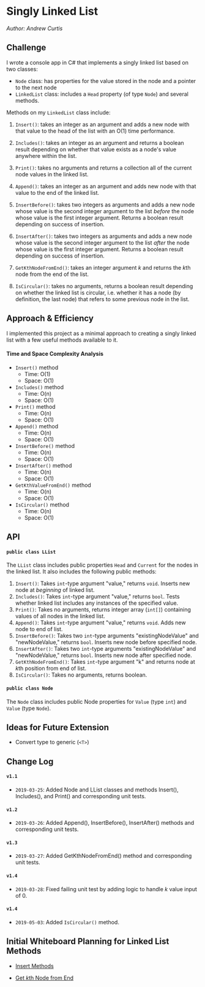 # Singly Linked List
*Author: Andrew Curtis*

## Challenge

I wrote a console app in C# that implements a singly linked list based on two classes: 

* `Node` class: has properties for the value stored in the node and a pointer to the next node
* `LinkedList` class: includes a `Head` property (of type `Node`) and several methods. 

Methods on my `LinkedList` class include:

1. `Insert()`: takes an integer as an argument and adds a new node with that value to the head of the list with an O(1) time performance.

2. `Includes()`: takes an integer as an argument and returns a boolean result depending on whether that value exists as a node's value anywhere within the list.

3. `Print()`: takes no arguments and returns a collection all of the current node values in the linked list.

4. `Append()`: takes an integer as an argument and adds new node with that value to the end of the linked list.

5. `InsertBefore()`: takes two integers as arguments and adds a new node whose value is the second integer argument to the list *before* the node whose value is the first integer argument. Returns a boolean result depending on success of insertion. 

6. `InsertAfter()`: takes two integers as arguments and adds a new node whose value is the second integer argument to the list *after* the node whose value is the first integer argument. Returns a boolean result depending on success of insertion.

7. `GetKthNodeFromEnd()`: takes an integer argument *k* and returns the *k*th node from the end of the list. 

8. `IsCircular()`: takes no arguments, returns a boolean result depending on whether the linked list is circular, i.e. whether it has a node (by definition, the last node) that refers to some previous node in the list.


## Approach & Efficiency

I implemented this project as a minimal approach to creating a singly linked list with a few useful methods available to it. 

#### Time and Space Complexity Analysis

* `Insert()` method
    * Time: O(1)
    * Space: O(1)
* `Includes()` method 
    * Time: O(n)
    * Space: O(1)
* `Print()` method 
    * Time: O(n)
    * Space: O(1)
* `Append()` method 
    * Time: O(n)
    * Space: O(1)
* `InsertBefore()` method 
    * Time: O(n)
    * Space: O(1)
* `InsertAfter()` method 
    * Time: O(n)
    * Space: O(1)
* `GetKthValueFromEnd()` method
    * Time: O(n)
    * Space: O(1)
* `IsCircular()` method
	* Time: O(n)
	* Space: O(1)


## API

#### `public class LList` 

The `LList` class includes public properties `Head` and `Current` for the nodes in the linked list. It also includes the following public methods: 

1. `Insert()`: Takes `int`-type argument "value," returns `void`. Inserts new node at _beginning_ of linked list.
2. `Includes()`: Takes `int`-type argument "value," returns `bool`. Tests whether linked list includes any instances of the specified value.
3. `Print()`: Takes no arguments, returns integer array (`int[]`) containing values of all nodes in the linked list.
4. `Append()`: Takes `int`-type argument "value," returns `void`. Adds new node to end of list.
5. `InsertBefore()`: Takes two `int`-type arguments "existingNodeValue" and "newNodeValue," returns `bool`. Inserts new node before specified node.
6. `InsertAfter()`: Takes two `int`-type arguments "existingNodeValue" and "newNodeValue," returns `bool`. Inserts new node after specified node.
7. `GetKthNodeFromEnd()`: Takes `int`-type argument "k" and returns node at *k*th position from end of list.
8. `IsCircular()`: Takes no arguments, returns boolean.

#### `public class Node` 

The `Node` class includes public Node properties for `Value` (type `int`) and `Value` (type `Node`).

## Ideas for Future Extension

* Convert type to generic (`<T>`)

## Change Log

#### `v1.1`
* `2019-03-25`: Added Node and LList classes and methods Insert(), Includes(), and Print() and corresponding unit tests.

#### `v1.2`
* `2019-03-26`: Added Append(), InsertBefore(), InsertAfter() methods and corresponding unit tests.

#### `v1.3`
* `2019-03-27`: Added GetKthNodeFromEnd() method and corresponding unit tests.

#### `v1.4`
* `2019-03-28`: Fixed failing unit test by adding logic to handle *k* value input of 0.

#### `v1.4`
* `2019-05-03`: Added `IsCircular()` method.


## Initial Whiteboard Planning for Linked List Methods

* [Insert Methods](https://github.com/amjcurtis/data-structures-and-algorithms/blob/ll_insertions/assets/ll_insertions.JPG)

* [Get *k*th Node from End](../../assets/linked-list_kth-from-end.jpeg)
